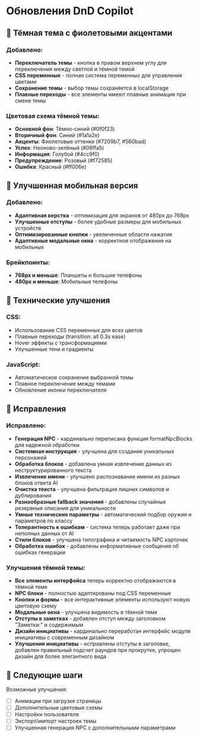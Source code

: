 # Обновления DnD Copilot

## 🎨 Тёмная тема с фиолетовыми акцентами

### Добавлено:
- **Переключатель темы** - кнопка в правом верхнем углу для переключения между светлой и тёмной темой
- **CSS переменные** - полная система переменных для управления цветами
- **Сохранение темы** - выбор темы сохраняется в localStorage
- **Плавные переходы** - все элементы имеют плавные анимации при смене темы

### Цветовая схема тёмной темы:
- **Основной фон**: Тёмно-синий (#0f0f23)
- **Вторичный фон**: Синий (#1a1a2e) 
- **Акценты**: Фиолетовые оттенки (#7209b7, #560bad)
- **Успех**: Неоново-зелёный (#06ffa5)
- **Информация**: Голубой (#4cc9f0)
- **Предупреждение**: Розовый (#f72585)
- **Ошибка**: Красный (#ff006e)

## 📱 Улучшенная мобильная версия

### Добавлено:
- **Адаптивная верстка** - оптимизация для экранов от 480px до 768px
- **Улучшенные отступы** - более удобные размеры для мобильных устройств
- **Оптимизированные кнопки** - увеличенные области нажатия
- **Адаптивные модальные окна** - корректное отображение на мобильных

### Брейкпоинты:
- **768px и меньше**: Планшеты и большие телефоны
- **480px и меньше**: Мобильные телефоны

## 🔧 Технические улучшения

### CSS:
- Использование CSS переменных для всех цветов
- Плавные переходы (transition: all 0.3s ease)
- Hover эффекты с трансформациями
- Улучшенные тени и градиенты

### JavaScript:
- Автоматическое сохранение выбранной темы
- Плавное переключение между темами
- Обновление иконки переключателя

## 🔧 Исправления

### Исправлено:
- **Генерация NPC** - кардинально переписана функция formatNpcBlocks для надежной обработки
- **Системная инструкция** - улучшена для создания уникальных персонажей
- **Обработка блоков** - добавлена умная извлечение данных из неструктурированного текста
- **Извлечение имени** - улучшено распознавание имени из разных блоков ответа AI
- **Очистка текста** - улучшена фильтрация лишних символов и дублирования
- **Разнообразные fallback значения** - добавлены случайные резервные описания для уникальности
- **Умные технические параметры** - автоматический подбор оружия и параметров по классу
- **Толерантность к ошибкам** - система теперь работает даже при неполных данных от AI
- **Стили блоков** - улучшена типографика и читаемость NPC карточек
- **Обработка ошибок** - добавлены информативные сообщения об ошибках генерации

### Улучшения тёмной темы:
- **Все элементы интерфейса** теперь корректно отображаются в тёмной теме
- **NPC блоки** - полностью адаптированы под CSS переменные
- **Кнопки и формы** - все интерактивные элементы используют новую цветовую схему
- **Модальные окна** - улучшена видимость в тёмной теме
- **Отступы в заметках** - добавлен отступ между заголовком "Заметки:" и содержимым
- **Дизайн инициативы** - кардинально переработан интерфейс модуля инициативы с современным дизайном
- **Улучшения инициативы** - исправлены отступы в заголовке, добавлен правильный подсчет раундов при прокрутке, упрощен дизайн для более элегантного вида

## 🎯 Следующие шаги

Возможные улучшения:
- [ ] Анимации при загрузке страницы
- [ ] Дополнительные цветовые схемы
- [ ] Настройки пользователя
- [ ] Экспорт/импорт настроек темы
- [ ] Улучшенная генерация NPC с дополнительными параметрами
